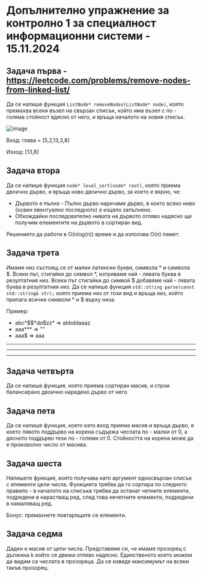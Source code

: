 # Допълнително упражнение за контролно 1 за специалност информационни системи - 15.11.2024

## Задача първа  - https://leetcode.com/problems/remove-nodes-from-linked-list/
Да се напише функция `ListNode* removeNodes(ListNode* node)`, която премахва всеки възел на свързан списък, който има възел с по - голяма стойност вдясно от него, и връща началото на новия списък.

![image](https://github.com/user-attachments/assets/718c2e45-ba69-432a-8cde-708a04f99ac2)

Вход: глава = [5,2,13,3,8]

Изход: [13,8]

## Задача втора
Да се напише функция `node* level_sort(node* root)`, която приема двоично дърво, и връща ново двоично дърво, за което е вярно, че:
* Дървото е пълно - Пълно дърво наричаме дърво, в което всяко ниво (освен евентуално последното) е изцяло запълнено.
* Обхождайки последователно нивата на дървото отляво надясно ще получим елементите на дървото в сортиран вид.

Решението да работи в O(nlog(n)) време и да използва O(n) памет.

## Задача трета
Имаме низ състоящ се от малки латински букви, символа * и символа $. Всеки път, стигайки до символ *, изтриваме най - лявата буква в резултатния низ. Всеки път стигайки до симвой $ добавяме най - лявата буква в резултатния низ.
Да се напише функция `std::string parse(const std::string& str);` която приема низ от този вид и връща низ, който прилага всички символи * и $ върху низа.

Пример:

* abc\*\$\$\*d$a$$zz\* => abbddaaaz
* aaa*** => ""
* aaa$ => aaa

---
---
---

## Задача четвърта
Да се напише функция, която приема сортиран масив, и строи балансирано двоично наредено дърво от него.

## Задача пета
Да се напише функция, която като вход приема масив и връща дърво, в което лявото поддърво на корена съдържа чеслата по - малки от 0, а дясното поддърво тези по - големи от 0. Стойността на корена може да е произволно число от масива.

## Задача шеста
Напишете функция, която получава като аргумент едносвързан списък с елементи цели числа. Функцията трябва да го сортира по следното правило - в началото на списъка трябва да останат четните елементи, подредени в нарастващ ред, след това нечетните елементи, подредени в намаляващ ред. 

Бонус: премахнете повтарящите се елементи.

## Задача седма
Даден е масив от цели числа. Представяме си, че имаме прозорец с дължина *k* който се движи отляво надясно. Единственото което можем да видим са числата в прозореца. Да се изведе максимумът на всеки такъв прозорец.